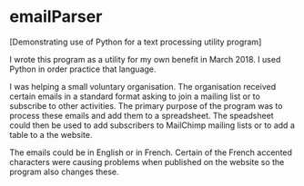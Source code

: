 # emailParser
[Demonstrating use of Python for a text processing utility program]

I wrote this program as a utility for my own benefit in March 2018. I used Python in order practice that language.

I was helping a small voluntary organisation. The organisation received certain emails in a standard format asking to join a mailing list or to subscribe to other activities. The primary purpose of the program was to process these emails and add them to a spreadsheet. The speadsheet could then be used to add subscribers to MailChimp mailing lists or to add a table to a the website.

The emails could be in English or in French. Certain of the French accented characters were causing problems when published on the website so the program also changes these.
